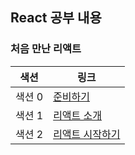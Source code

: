 ## React 공부 내용

### 처음 만난 리액트

| 색션   | 링크                                                                                                                                                                      |
| ------ | ------------------------------------------------------------------------------------------------------------------------------------------------------------------------- |
| 색션 0 | [준비하기](https://github.com/Heo-Tae-Min/React_Study/blob/main/%EC%83%89%EC%85%98%200.%20%EC%A4%80%EB%B9%84%ED%95%98%EA%B8%B0/%EC%83%89%EC%85%980.md)                    |
| 색션 1 | [리액트 소개](https://github.com/Heo-Tae-Min/React_Study/blob/main/%EC%83%89%EC%85%98%201.%20%EB%A6%AC%EC%95%A1%ED%8A%B8%20%EC%86%8C%EA%B0%9C/%EC%83%89%EC%85%981.md)     |
| 색션 2 | [리액트 시작하기](https://github.com/Heo-Tae-Min/React_Study/blob/main/%EC%83%89%EC%85%98%202.%20%EB%A6%AC%EC%95%A1%ED%8A%B8%20%EC%8B%9C%EC%9E%91%ED%95%98%EA%B8%B0/%EC%83%89%EC%85%982.md) |
